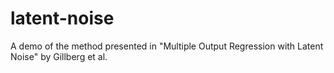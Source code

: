 # latent-noise
A demo of the method presented in "Multiple Output Regression with Latent Noise" by Gillberg et al.
